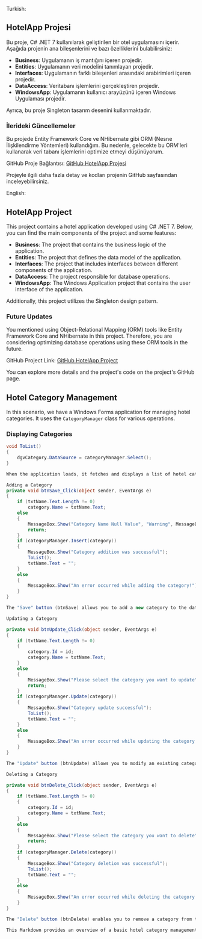Turkish:
## HotelApp Projesi

Bu proje, C# .NET 7 kullanılarak geliştirilen bir otel uygulamasını içerir. Aşağıda projenin ana bileşenlerini ve bazı özelliklerini bulabilirsiniz:

- **Business**: Uygulamanın iş mantığını içeren projedir.
- **Entities**: Uygulamanın veri modelini tanımlayan projedir.
- **Interfaces**: Uygulamanın farklı bileşenleri arasındaki arabirimleri içeren projedir.
- **DataAccess**: Veritabanı işlemlerini gerçekleştiren projedir.
- **WindowsApp**: Uygulamanın kullanıcı arayüzünü içeren Windows Uygulaması projedir.

Ayrıca, bu proje Singleton tasarım desenini kullanmaktadır.

### İlerideki Güncellemeler

Bu projede Entity Framework Core ve NHibernate gibi ORM (Nesne İlişkilendirme Yöntemleri) kullandığım. Bu nedenle, gelecekte bu ORM'leri kullanarak veri tabanı işlemlerini optimize etmeyi düşünüyorum.

GitHub Proje Bağlantısı: [GitHub HotelApp Projesi](https://github.com/nLabsGlobalTechnologgies/HotelApp)

Projeyle ilgili daha fazla detay ve kodları projenin GitHub sayfasından inceleyebilirsiniz.

English:
## HotelApp Project

This project contains a hotel application developed using C# .NET 7. Below, you can find the main components of the project and some features:

- **Business**: The project that contains the business logic of the application.
- **Entities**: The project that defines the data model of the application.
- **Interfaces**: The project that includes interfaces between different components of the application.
- **DataAccess**: The project responsible for database operations.
- **WindowsApp**: The Windows Application project that contains the user interface of the application.

Additionally, this project utilizes the Singleton design pattern.

### Future Updates

You mentioned using Object-Relational Mapping (ORM) tools like Entity Framework Core and NHibernate in this project. Therefore, you are considering optimizing database operations using these ORM tools in the future.

GitHub Project Link: [GitHub HotelApp Project](https://github.com/nLabsGlobalTechnologgies/HotelApp)

You can explore more details and the project's code on the project's GitHub page.

## Hotel Category Management

In this scenario, we have a Windows Forms application for managing hotel categories. It uses the `CategoryManager` class for various operations.

### Displaying Categories

```csharp
void ToList()
{
    dgvCategory.DataSource = categoryManager.Select();
}

When the application loads, it fetches and displays a list of hotel categories from the database using the Select method from the CategoryManager.

Adding a Category
private void btnSave_Click(object sender, EventArgs e)
{
    if (txtName.Text.Length != 0)
        category.Name = txtName.Text;
    else
    {
        MessageBox.Show("Category Name Null Value", "Warning", MessageBoxButtons.OK, MessageBoxIcon.Warning);
        return;
    }
    if (categoryManager.Insert(category))
    {
        MessageBox.Show("Category addition was successful");
        ToList();
        txtName.Text = "";
    }
    else
    {
        MessageBox.Show("An error occurred while adding the category!");
    }
}

The "Save" button (btnSave) allows you to add a new category to the database. It checks if the category name is not empty, creates a new Category object, and inserts it into the database using the Insert method from the CategoryManager.

Updating a Category

private void btnUpdate_Click(object sender, EventArgs e)
{
    if (txtName.Text.Length != 0)
    {
        category.Id = id;
        category.Name = txtName.Text;
    }
    else
    {
        MessageBox.Show("Please select the category you want to update", "Warning", MessageBoxButtons.OK, MessageBoxIcon.Warning);
        return;
    }
    if (categoryManager.Update(category))
    {
        MessageBox.Show("Category update successful");
        ToList();
        txtName.Text = "";
    }
    else
    {
        MessageBox.Show("An error occurred while updating the category!");
    }
}

The "Update" button (btnUpdate) allows you to modify an existing category. It checks if the category name is not empty, updates the selected category using the Update method from the CategoryManager, and refreshes the category list.

Deleting a Category

private void btnDelete_Click(object sender, EventArgs e)
{
    if (txtName.Text.Length != 0)
    {
        category.Id = id;
        category.Name = txtName.Text;
    }
    else
    {
        MessageBox.Show("Please select the category you want to delete", "Warning", MessageBoxButtons.OK, MessageBoxIcon.Warning);
        return;
    }
    if (categoryManager.Delete(category))
    {
        MessageBox.Show("Category deletion was successful");
        ToList();
        txtName.Text = "";
    }
    else
    {
        MessageBox.Show("An error occurred while deleting the category!");
    }
}

The "Delete" button (btnDelete) enables you to remove a category from the database. It verifies if the category name is not empty, deletes the selected category using the Delete method from the CategoryManager, and updates the category list.

This Markdown provides an overview of a basic hotel category management application with functionalities for adding, updating, and deleting categories.
